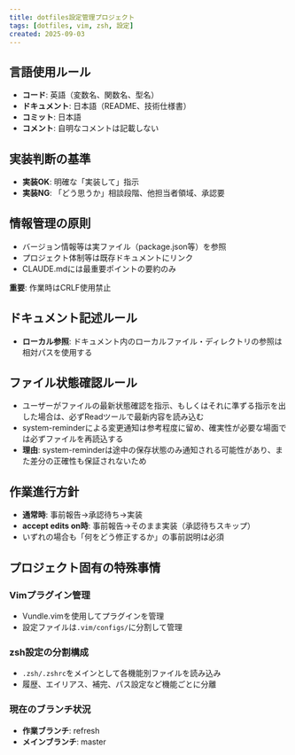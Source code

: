```yaml
---
title: dotfiles設定管理プロジェクト
tags: [dotfiles, vim, zsh, 設定]
created: 2025-09-03
---
```


## 言語使用ルール
- **コード**: 英語（変数名、関数名、型名）
- **ドキュメント**: 日本語（README、技術仕様書）
- **コミット**: 日本語
- **コメント**: 自明なコメントは記載しない

## 実装判断の基準
- **実装OK**: 明確な「実装して」指示
- **実装NG**: 「どう思うか」相談段階、他担当者領域、承認要

## 情報管理の原則
- バージョン情報等は実ファイル（package.json等）を参照
- プロジェクト体制等は既存ドキュメントにリンク
- CLAUDE.mdには最重要ポイントの要約のみ

**重要**: 作業時はCRLF使用禁止

## ドキュメント記述ルール
- **ローカル参照**: ドキュメント内のローカルファイル・ディレクトリの参照は相対パスを使用する

## ファイル状態確認ルール
- ユーザーがファイルの最新状態確認を指示、もしくはそれに準ずる指示を出した場合は、必ずReadツールで最新内容を読み込む
- system-reminderによる変更通知は参考程度に留め、確実性が必要な場面では必ずファイルを再読込する
- **理由**: system-reminderは途中の保存状態のみ通知される可能性があり、また差分の正確性も保証されないため

## 作業進行方針
- **通常時**: 事前報告→承認待ち→実装
- **accept edits on時**: 事前報告→そのまま実装（承認待ちスキップ）
- いずれの場合も「何をどう修正するか」の事前説明は必須

## プロジェクト固有の特殊事情

### Vimプラグイン管理
- Vundle.vimを使用してプラグインを管理
- 設定ファイルは`.vim/configs/`に分割して管理

### zsh設定の分割構成
- `.zsh/.zshrc`をメインとして各機能別ファイルを読み込み
- 履歴、エイリアス、補完、パス設定など機能ごとに分離

### 現在のブランチ状況
- **作業ブランチ**: refresh
- **メインブランチ**: master